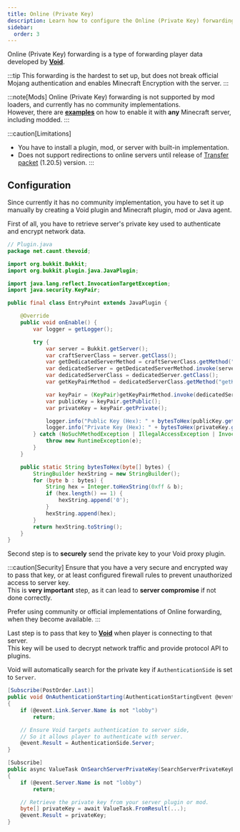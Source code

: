 ```yaml
---
title: Online (Private Key)
description: Learn how to configure the Online (Private Key) forwarding.
sidebar:
  order: 3
---
```


Online (Private Key) forwarding is a type of forwarding player data developed by [**Void**](https://github.com/caunt/Void).

:::tip
This forwarding is the hardest to set up, but does not break official Mojang authentication and enables Minecraft Encryption with the server.
:::

:::note[Mods]
Online (Private Key) forwarding is not supported by mod loaders, and currently has no community implementations.  
However, there are [**examples**](https://github.com/caunt/Void/blob/main/src/Servers/Bukkit/src/main/java/net/caunt/thevoid/EntryPoint.java) on how to enable it with **any** Minecraft server, including modded.
:::

:::caution[Limitations]
- You have to install a plugin, mod, or server with built-in implementation.
- Does not support redirections to online servers until release of [Transfer packet](https://minecraft.wiki/w/Java_Edition_protocol/Packets#Transfer_(configuration)) (1.20.5) version.
:::

## Configuration
Since currently it has no community implementation, you have to set it up manually by creating a Void plugin and Minecraft plugin, mod or Java agent. 

First of all, you have to retrieve server's private key used to authenticate and encrypt network data.  

```java
// Plugin.java
package net.caunt.thevoid;

import org.bukkit.Bukkit;
import org.bukkit.plugin.java.JavaPlugin;

import java.lang.reflect.InvocationTargetException;
import java.security.KeyPair;

public final class EntryPoint extends JavaPlugin {

    @Override
    public void onEnable() {
        var logger = getLogger();

        try {
            var server = Bukkit.getServer();
            var craftServerClass = server.getClass();
            var getDedicatedServerMethod = craftServerClass.getMethod("getServer");
            var dedicatedServer = getDedicatedServerMethod.invoke(server);
            var dedicatedServerClass = dedicatedServer.getClass();
            var getKeyPairMethod = dedicatedServerClass.getMethod("getKeyPair");

            var keyPair = (KeyPair)getKeyPairMethod.invoke(dedicatedServer);
            var publicKey = keyPair.getPublic();
            var privateKey = keyPair.getPrivate();

            logger.info("Public Key (Hex): " + bytesToHex(publicKey.getEncoded()));
            logger.info("Private Key (Hex): " + bytesToHex(privateKey.getEncoded()));
        } catch (NoSuchMethodException | IllegalAccessException | InvocationTargetException e) {
            throw new RuntimeException(e);
        }
    }

    public static String bytesToHex(byte[] bytes) {
        StringBuilder hexString = new StringBuilder();
        for (byte b : bytes) {
            String hex = Integer.toHexString(0xff & b);
            if (hex.length() == 1) {
                hexString.append('0');
            }
            hexString.append(hex);
        }
        return hexString.toString();
    }
}
```

Second step is to **securely** send the private key to your Void proxy plugin.

:::caution[Security]
Ensure that you have a very secure and encrypted way to pass that key, or at least configured firewall rules to prevent unauthorized access to server key.  
This is **very important** step, as it can lead to **server compromise** if not done correctly.

Prefer using community or official implementations of Online forwarding, when they become available.
:::

Last step is to pass that key to [**Void**](https://github.com/caunt/Void) when player is connecting to that server.  
This key will be used to decrypt network traffic and provide protocol API to plugins.

Void will automatically search for the private key if `AuthenticationSide` is set to `Server`.

```csharp
[Subscribe(PostOrder.Last)]
public void OnAuthenticationStarting(AuthenticationStartingEvent @event)
{
    if (@event.Link.Server.Name is not "lobby")
        return;

    // Ensure Void targets authentication to server side,
    // So it allows player to authenticate with server.
    @event.Result = AuthenticationSide.Server;
}

[Subscribe]
public async ValueTask OnSearchServerPrivateKey(SearchServerPrivateKeyEvent @event)
{
    if (@event.Server.Name is not "lobby")
        return;

    // Retrieve the private key from your server plugin or mod.
    byte[] privateKey = await ValueTask.FromResult(...);
    @event.Result = privateKey;
}
```
